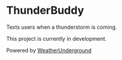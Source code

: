 # ThunderBuddy
Texts users when a thunderstorm is coming.

This project is currently in development. 

Powered by [WeatherUnderground](https://www.wunderground.com)
